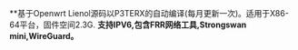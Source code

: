 **基于Openwrt Lienol源码以P3TERX的自动编译(每月更新一次)。适用于X86-64平台，固件空间2.3G. **支持IPV6,包含FRR网络工具,Strongswan mini,WireGuard。**

